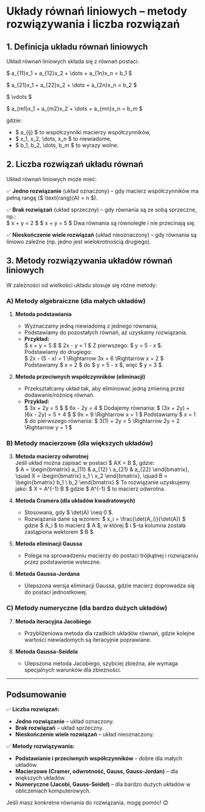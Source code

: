 # **Układy równań liniowych – metody rozwiązywania i liczba rozwiązań**  

## **1. Definicja układu równań liniowych**  
Układ równań liniowych składa się z równań postaci:  

$
a_{11}x_1 + a_{12}x_2 + \dots + a_{1n}x_n = b_1
$

$
a_{21}x_1 + a_{22}x_2 + \dots + a_{2n}x_n = b_2
$

$
\vdots
$

$
a_{m1}x_1 + a_{m2}x_2 + \dots + a_{mn}x_n = b_m
$

gdzie:
- $ a_{ij} $ to współczynniki macierzy współczynników,  
- $ x_1, x_2, \dots, x_n $ to niewiadome,  
- $ b_1, b_2, \dots, b_m $ to wyrazy wolne.  

## **2. Liczba rozwiązań układu równań**  
Układ równań liniowych może mieć:  

✅ **Jedno rozwiązanie** (układ oznaczony) – gdy macierz współczynników ma pełną rangę ($ \text{rang}(A) = n $).  

✅ **Brak rozwiązań** (układ sprzeczny) – gdy równania są ze sobą sprzeczne, np.:  
$
x + y = 2
$
$
x + y = 5
$
Dwa równania są równoległe i nie przecinają się.  

✅ **Nieskończenie wiele rozwiązań** (układ nieoznaczony) – gdy równania są liniowo zależne (np. jedno jest wielokrotnością drugiego).  

## **3. Metody rozwiązywania układów równań liniowych**  
W zależności od wielkości układu stosuje się różne metody:  

### **A) Metody algebraiczne (dla małych układów)**
1. **Metoda podstawiania**  
   - Wyznaczamy jedną niewiadomą z jednego równania,  
   - Podstawiamy do pozostałych równań, aż uzyskamy rozwiązania.  
   - **Przykład:**  
     $
     x + y = 5
     $
     $
     2x - y = 1
     $
     Z pierwszego: $ y = 5 - x $.  
     Podstawiamy do drugiego:  
     $
     2x - (5 - x) = 1 \Rightarrow 3x = 6 \Rightarrow x = 2
     $
     Podstawiamy $ x = 2 $ do $ y = 5 - x $, więc $ y = 3 $.  

2. **Metoda przeciwnych współczynników (eliminacji)**  
   - Przekształcamy układ tak, aby eliminować jedną zmienną przez dodawanie/różnicę równań.  
   - **Przykład:**  
     $
     3x + 2y = 5
     $
     $
     6x - 2y = 4
     $
     Dodajemy równania:
     $
     (3x + 2y) + (6x - 2y) = 5 + 4
     $
     $
     9x = 9 \Rightarrow x = 1
     $
     Podstawiamy $ x = 1 $ do pierwszego równania:
     $
     3(1) + 2y = 5 \Rightarrow 2y = 2 \Rightarrow y = 1
     $

### **B) Metody macierzowe (dla większych układów)**  
3. **Metoda macierzy odwrotnej**  
   Jeśli układ można zapisać w postaci $ AX = B $, gdzie:  
   $
   A =
   \begin{bmatrix}
   a_{11} & a_{12} \\
   a_{21} & a_{22}
   \end{bmatrix},
   \quad
   X =
   \begin{bmatrix}
   x_1 \\
   x_2
   \end{bmatrix},
   \quad
   B =
   \begin{bmatrix}
   b_1 \\
   b_2
   \end{bmatrix}
   $
   To rozwiązanie uzyskujemy jako:
   $
   X = A^{-1} B
   $
   gdzie $ A^{-1} $ to macierz odwrotna.  

4. **Metoda Cramera (dla układów kwadratowych)**  
   - Stosowana, gdy $ \det(A) \neq 0 $.  
   - Rozwiązania dane są wzorem:
     $
     x_i = \frac{\det(A_i)}{\det(A)}
     $
     gdzie $ A_i $ to macierz $ A $, w której $ i $-ta kolumna została zastąpiona wektorem $ B $.  

5. **Metoda eliminacji Gaussa**  
   - Polega na sprowadzeniu macierzy do postaci trójkątnej i rozwiązaniu przez podstawienie wsteczne.  

6. **Metoda Gaussa-Jordana**  
   - Ulepszona wersja eliminacji Gaussa, gdzie macierz doprowadza się do postaci jednostkowej.  

### **C) Metody numeryczne (dla bardzo dużych układów)**  
7. **Metoda iteracyjna Jacobiego**  
   - Przybliżeniowa metoda dla rzadkich układów równań, gdzie kolejne wartości niewiadomych są iteracyjnie poprawiane.  

8. **Metoda Gaussa-Seidela**  
   - Ulepszona metoda Jacobiego, szybciej zbieżna, ale wymaga specjalnych warunków dla zbieżności.  

---

## **Podsumowanie**  
✅ **Liczba rozwiązań:**  
- **Jedno rozwiązanie** – układ oznaczony.  
- **Brak rozwiązań** – układ sprzeczny.  
- **Nieskończenie wiele rozwiązań** – układ nieoznaczony.  

✅ **Metody rozwiązywania:**  
- **Podstawianie i przeciwnych współczynników** – dobre dla małych układów.  
- **Macierzowe (Cramer, odwrotność, Gauss, Gauss-Jordan)** – dla większych układów.  
- **Numeryczne (Jacobi, Gauss-Seidel)** – dla bardzo dużych układów w obliczeniach komputerowych.  

Jeśli masz konkretne równania do rozwiązania, mogę pomóc! 😊